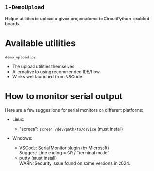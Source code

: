 ## `1-DemoUpload`
<!----------------------------------------------------------------------------->
Helper utilities to upload a given project/demo to CircuitPython-enabled boards.

# Available utilities
<!----------------------------------------------------------------------------->
`demo_upload.py`:
- The upload utilities themselves
- Alternative to using recommended IDE/flow.
- Works well launched from VSCode.

# How to monitor serial output
<!----------------------------------------------------------------------------->
Here are a few suggestions for serial monitors on different platforms:

- Linux:
  - "screen": `screen /dev/path/to/device` (must install)

- Windows:
  - VSCode: Serial Monitor plugin (by Microsoft)<br>
    Suggest: Line ending = CR / "terminal mode"
  - putty (must install)<br>
    WARN: Security issue found on some versions in 2024.
